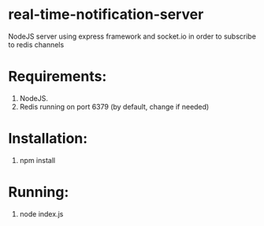 # real-time-notification-server
NodeJS server using express framework and socket.io in order to subscribe to redis channels

# Requirements:
1. NodeJS.
2. Redis running on port 6379 (by default, change if needed)

# Installation:
1. npm install

# Running:
1. node index.js

